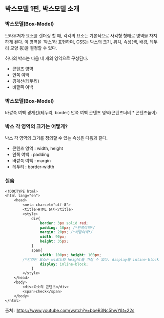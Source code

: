 ## 박스모델 1편, 박스모델 소개

### 박스모델(Box-Model)
브라우저가 요소를 렌더링 할 때, 각각의 요소는 기본적으로 사각형 형태로 영역을 차지하게 된다. 이 영역을 '박스'라 표현하며, CSS는 박스의 크기, 위치, 속성(색, 배경, 테두리 모양 등)을 결정할 수 있다.

하나의 박스는 다음 네 개의 영역으로 구성된다.
- 콘텐츠 영역
- 안쪽 여백
- 경계선(테두리)
- 바깥쪽 여백

### 박스모델(Box-Model)
바깥쪽 여백
	경계선(테두리, border)
		안쪽 여백
			콘텐츠 영역(콘텐츠너비 * 콘텐츠높이)

### 박스 각 영역의 크기는 어떻게?
박스 각 영역의 크기를 정의할 수 있는 속성은 다음과 같다.
 - 콘텐츠 영역 : width, height
 - 안쪽 여백 : padding
 - 바깥쪽 여백 : margin
 - 테두리 : border-width

### 실습
``` css
<!DOCTYPE html>
<html lang="en">
    <head>
        <meta charset="utf-8">
        <title>HTML 문서</title>
        <style>
            div{ 
                border: 3px solid red;
                padding: 10px; /*안쪽여백*/
                margin: 20px; /*바깥여백*/
                width: 90px;
                height: 35px;
            }
            span{
                width: 100px; height: 100px; 
		/*인라인 요소는 width와 height를 가질 수 없다. display를 inline-block일때만 가능 */
                display: inline-block;
            }
        </style>
    </head>
    <body>
        <div>요소의 콘텐츠</div>
        <span>check</span>
    </body>
</html>
```

출처 : https://www.youtube.com/watch?v=bbeB3Nc5hwY&t=22s
